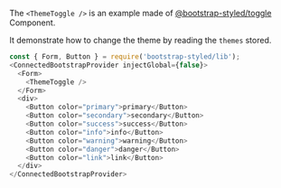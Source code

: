 The `<ThemeToggle />` is an example made of [@bootstrap-styled/toggle](https://bootstrap-styled.github.io/toggle) Component.

It demonstrate how to change the theme by reading the `themes` stored.
 
```js
const { Form, Button } = require('bootstrap-styled/lib');
<ConnectedBootstrapProvider injectGlobal={false}>
  <Form>
    <ThemeToggle />
  </Form>
  <div>
    <Button color="primary">primary</Button>
    <Button color="secondary">secondary</Button>
    <Button color="success">success</Button>
    <Button color="info">info</Button>
    <Button color="warning">warning</Button>
    <Button color="danger">danger</Button>
    <Button color="link">link</Button>
  </div>
</ConnectedBootstrapProvider>
```
